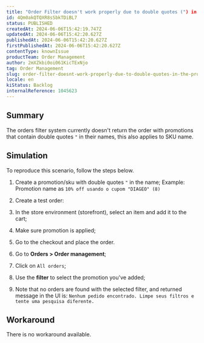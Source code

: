 ```yaml
---
title: "Order Filter doesn't work properly due to double quotes (") in the Promotion name or SKU name"
id: 4Qm0akQTQXR8sSbkTDiBL7
status: PUBLISHED
createdAt: 2024-06-06T15:42:19.747Z
updatedAt: 2024-06-06T15:42:20.627Z
publishedAt: 2024-06-06T15:42:20.627Z
firstPublishedAt: 2024-06-06T15:42:20.627Z
contentType: knownIssue
productTeam: Order Management
author: 2mXZkbi0oi061KicTExNjo
tag: Order Management
slug: order-filter-doesnt-work-properly-due-to-double-quotes-in-the-promotion-name-or-sku-name
locale: en
kiStatus: Backlog
internalReference: 1045623
---
```


## Summary


The orders filter system currently doesn't return the order with promotions that contain double quotes `"` in their names, this also applies to SKU name.


##

## Simulation


To reproduce this scenario, follow the steps below.

1. Create a promotion/sku with double quotes `"` in the name;
Example: Promotion name as `10% off usando o cupom "DIAGEO" (8)`
2. Create a test order:

  1. In the store environment (storefront), select an item and add it to the cart;
  2. Make sure promotion is applied;
  3. Go to the checkout and place the order.
3. Go to **Orders > Order management**;
4. Click on `All orders`;
5. Use the **filter** to select the promotion you've added;
6. Note that no orders are found with the selected filter, and returned message in the UI is: `Nenhum pedido encontrado. Limpe seus filtros e tente uma pesquisa diferente.`


##

## Workaround


There is no workaround available.





